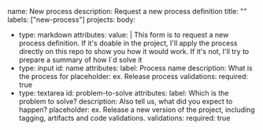 name: New process
description: Request a new process definition
title: ""
labels: ["new-process"]
projects:
body:
  - type: markdown
    attributes:
      value: |
        This form is to request a new process definition.
        If it's doable in the project, I'll apply the process directly on this repo to show you how it would work.
        If it's not, I'll try to prepare a summary of how I´d solve it
  - type: input
    id: name
    attributes:
      label: Process name
      description: What is the process for
      placeholder: ex. Release process
    validations:
      required: true
  - type: textarea
    id: problem-to-solve
    attributes:
      label: Which is the problem to solve?
      description: Also tell us, what did you expect to happen?
      placeholder: ex. Release a new version of the project, including tagging, artifacts and code validations.
    validations:
      required: true
